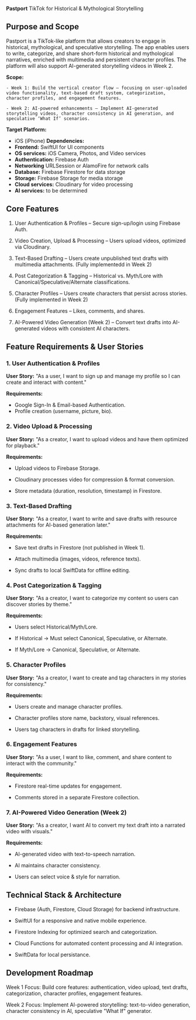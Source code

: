 **Pastport** TikTok for Historical & Mythological Storytelling

## Purpose and Scope
Pastport is a TikTok-like platform that allows creators to engage in historical, mythological, and speculative storytelling. The app enables users to write, categorize, and share short-form historical and mythological narratives, enriched with multimedia and persistent character profiles. The platform will also support AI-generated storytelling videos in Week 2.

 **Scope:**

    - Week 1: Build the vertical creator flow – focusing on user-uploaded video functionality, text-based draft system, categorization, character profiles, and engagement features.

    - Week 2: AI-powered enhancements – Implement AI-generated storytelling videos, character consistency in AI generation, and speculative ‘What If’ scenarios.

**Target Platform:**
- iOS (iPhone)
**Dependencies:**
 - **Frontend:** SwiftUI for UI components
 - **OS services:** iOS Camera, Photos, and Video services
 - **Authentication:** Firebase Auth
 - **Networking** URLSession or AlamoFire for network calls
 - **Database:** Firebase Firestore for data storage
 - **Storage:** Firebase Storage for media storage
 - **Cloud services:** Cloudinary for video processing
 - **AI services:** to be determined

## Core Features

1. User Authentication & Profiles – Secure sign-up/login using Firebase Auth.

2. Video Creation, Upload & Processing – Users upload videos, optimized via Cloudinary.

3. Text-Based Drafting – Users create unpublished text drafts with multimedia attachments. (Fully implementedd in Week 2)

4. Post Categorization & Tagging – Historical vs. Myth/Lore with Canonical/Speculative/Alternate classifications.

5. Character Profiles – Users create characters that persist across stories. (Fully implemented in Week 2)

6. Engagement Features – Likes, comments, and shares.

7. AI-Powered Video Generation (Week 2) – Convert text drafts into AI-generated videos with consistent AI characters.

## Feature Requirements & User Stories

### 1. User Authentication & Profiles

**User Story:** "As a user, I want to sign up and manage my profile so I can create and interact with content."

**Requirements:**

- Google Sign-In & Email-based Authentication.
- Profile creation (username, picture, bio).

### 2. Video Upload & Processing

**User Story:** "As a creator, I want to upload videos and have them optimized for playback."

**Requirements:**

- Upload videos to Firebase Storage.

- Cloudinary processes video for compression & format conversion.

- Store metadata (duration, resolution, timestamp) in Firestore.

### 3. Text-Based Drafting

**User Story:** "As a creator, I want to write and save drafts with resource attachments for AI-based generation later."

**Requirements:**

- Save text drafts in Firestore (not published in Week 1).

- Attach multimedia (images, videos, reference texts).

- Sync drafts to local SwiftData for offline editing.

### 4. Post Categorization & Tagging

**User Story:** "As a creator, I want to categorize my content so users can discover stories by theme."

**Requirements:**

- Users select Historical/Myth/Lore.

- If Historical → Must select Canonical, Speculative, or Alternate.

- If Myth/Lore → Canonical, Speculative, or Alternate.

### 5. Character Profiles

**User Story:** "As a creator, I want to create and tag characters in my stories for consistency."

**Requirements:**

- Users create and manage character profiles.

- Character profiles store name, backstory, visual references.

- Users tag characters in drafts for linked storytelling.

### 6. Engagement Features

**User Story:** "As a user, I want to like, comment, and share content to interact with the community."

**Requirements:**

- Firestore real-time updates for engagement.

- Comments stored in a separate Firestore collection.

### 7. AI-Powered Video Generation (Week 2)

**User Story:** "As a creator, I want AI to convert my text draft into a narrated video with visuals."

**Requirements:**

- AI-generated video with text-to-speech narration.

- AI maintains character consistency.

- Users can select voice & style for narration.

## Technical Stack & Architecture

- Firebase (Auth, Firestore, Cloud Storage) for backend infrastructure.

- SwiftUI for a responsive and native mobile experience.

- Firestore Indexing for optimized search and categorization.

- Cloud Functions for automated content processing and AI integration.

- SwiftData for local persistance.

## Development Roadmap

Week 1 Focus: Build core features: authentication, video upload, text drafts, categorization, character profiles, engagement features.

Week 2 Focus: Implement AI-powered storytelling: text-to-video generation, character consistency in AI, speculative "What If" generator.

